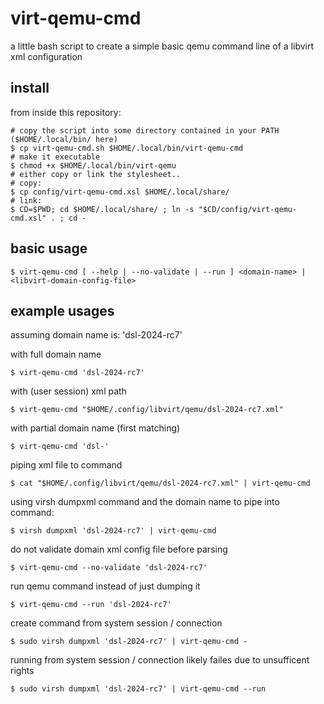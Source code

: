 # virt-qemu-cmd

a little bash script to create a simple basic qemu command line of a libvirt xml configuration

## install

from inside this repository:

```
# copy the script into some directory contained in your PATH ($HOME/.local/bin/ here)
$ cp virt-qemu-cmd.sh $HOME/.local/bin/virt-qemu-cmd
# make it executable
$ chmod +x $HOME/.local/bin/virt-qemu
# either copy or link the stylesheet..
# copy:
$ cp config/virt-qemu-cmd.xsl $HOME/.local/share/
# link:
$ CD=$PWD; cd $HOME/.local/share/ ; ln -s "$CD/config/virt-qemu-cmd.xsl" . ; cd -
```

## basic usage

```
$ virt-qemu-cmd [ --help | --no-validate | --run ] <domain-name> | <libvirt-domain-config-file>
```

## example usages

assuming domain name is: 'dsl-2024-rc7'

with full domain name
```
$ virt-qemu-cmd 'dsl-2024-rc7'
```

with (user session) xml path
```
$ virt-qemu-cmd "$HOME/.config/libvirt/qemu/dsl-2024-rc7.xml"
```

with partial domain name (first matching)
```
$ virt-qemu-cmd 'dsl-'
```

piping xml file to command
```
$ cat "$HOME/.config/libvirt/qemu/dsl-2024-rc7.xml" | virt-qemu-cmd
```

using virsh dumpxml command and the domain name to pipe into command:
```
$ virsh dumpxml 'dsl-2024-rc7' | virt-qemu-cmd
```

do not validate domain xml config file before parsing
```
$ virt-qemu-cmd --no-validate 'dsl-2024-rc7'
```

run qemu command instead of just dumping it
```
$ virt-qemu-cmd --run 'dsl-2024-rc7'
```

create command from system session / connection
```
$ sudo virsh dumpxml 'dsl-2024-rc7' | virt-qemu-cmd -
```

running from system session / connection likely failes due to unsufficent rights
```
$ sudo virsh dumpxml 'dsl-2024-rc7' | virt-qemu-cmd --run
```

